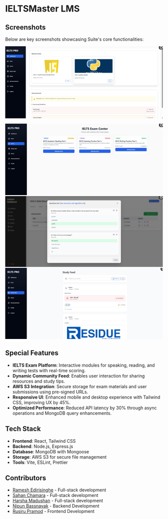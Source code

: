 # IELTSMaster LMS

## Screenshots
Below are key screenshots showcasing Suite's core functionalities:

![Dashboard](screenshots/units.jpeg)

![IELTS Exam center](screenshots/Exam.jpeg)
![Feed Section](screenshots/quiz.jpeg)
![Feed Section](screenshots/studyfeed.jpeg)

## Special Features
- **IELTS Exam Platform**: Interactive modules for speaking, reading, and writing tests with real-time scoring.
- **Dynamic Community Feed**: Enables user interaction for sharing resources and study tips.
- **AWS S3 Integration**: Secure storage for exam materials and user submissions using pre-signed URLs.
- **Responsive UI**: Enhanced mobile and desktop experience with Tailwind CSS, improving UX by 45%.
- **Optimized Performance**: Reduced API latency by 30% through async operations and MongoDB query enhancements.

## Tech Stack
- **Frontend**: React, Tailwind CSS
- **Backend**: Node.js, Express.js
- **Database**: MongoDB with Mongoose
- **Storage**: AWS S3 for secure file management
- **Tools**: Vite, ESLint, Prettier

## Contributors
- [Ramesh Edirisinghe](https://github.com/RameshEdirisinghe) - Full-stack development
- [Sahan Chamara](https://github.com/SahanChamara) - Full-stack development
- [Harsha Madushan](https://github.com/Harsha24798) - Full-stack development
- [Nipun Bassnayak](https://github.com/NipunBasnayake) - Backend Development
- [Rusiru Pramod](https://github.com/RusiruPramod) - Frontend Development
